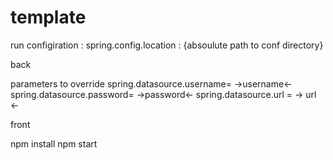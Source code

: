 # template

run configiration : spring.config.location :  {absoulute path to conf directory}

back

parameters to override
spring.datasource.username= ->username<-
spring.datasource.password= ->password<-
spring.datasource.url = -> url <-


front

npm install
npm start

